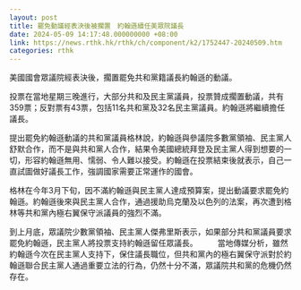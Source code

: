 ```yaml
---
layout: post
title: 罷免動議經表決後被擱置　約翰遜續任美眾院議長
date: 2024-05-09 14:17:48.000000000 +08:00
link: https://news.rthk.hk/rthk/ch/component/k2/1752447-20240509.htm
categories: rthk
---
```


美國國會眾議院經表決後，擱置罷免共和黨籍議長約翰遜的動議。

投票在當地星期三晚進行，大部分共和及民主黨議員，投票贊成擱置動議，共有359票；反對票有43票，包括11名共和黨及32名民主黨議員。約翰遜將繼續擔任議長。

提出罷免約翰遜動議的共和黨議員格林說，約翰遜與參議院多數黨領袖、民主黨人舒默合作，而不是與共和黨人合作，結果令美國總統拜登及民主黨人得到想要的一切，形容約翰遜無用、懦弱、令人難以接受。約翰遜在投票結束後就表示，自己一直試圖做好議長工作，強調國家需要正常運作的國會。

格林在今年3月下旬，因不滿約翰遜與民主黨人達成預算案，提出動議要求罷免約翰遜。約翰遜後來與民主黨人合作，通過援助烏克蘭及以色列的法案，再次遭到格林等共和黨內極右翼保守派議員的強烈不滿。 

到上月底，眾議院少數黨領袖、民主黨人傑弗里斯表示，如果部分共和黨議員要求罷免約翰遜，民主黨人將投票支持約翰遜留任眾議長。 
  　　
當地傳媒分析，雖然約翰遜今次在民主黨人支持下，保住議長職位，但共和黨內的極右翼保守派對於約翰遜聯合民主黨人通過重要立法的行為，仍然十分不滿，眾議院共和黨的危機仍然存在。
